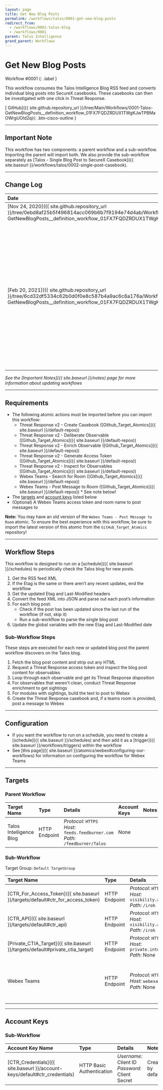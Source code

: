 ```yaml
---
layout: page
title: Get New Blog Posts
permalink: /workflows/talos/0001-get-new-blog-posts
redirect_from:
  - /workflows/0001-talos-blog
  - /workflows/0001
parent: Talos Intelligence
grand_parent: Workflows
---
```


# Get New Blog Posts
<div markdown="1">
Workflow #0001
{: .label }
</div>

This workflow consumes the Talos Intelligence Blog RSS feed and converts individual blog posts into SecureX casebooks. These casebooks can then be investigated with one click in Threat Response.

[<i class="fab fa-github mr-1"></i> GitHub]({{ site.github.repository_url }}/tree/Main/Workflows/0001-Talos-GetNewBlogPosts__definition_workflow_01FX7FQDZRDUX1TWgKJwTPBMaOWrgUOld2q){: .btn-cisco-outline }

---

## Important Note
This workflow has two components: a parent workflow and a sub-workflow. Importing the parent will import both. We also provide the sub-workflow separately as [Talos - Single Blog Post to SecureX Casebook]({{ site.baseurl }}/workflows/talos/0002-single-post-casebook).

---

## Change Log

| Date | Notes |
|:-----|:------|
| [Nov 24, 2020]({{ site.github.repository_url }}/tree/0ebd8af25b5f496814acc069b6b7f9194e74d4ab/Workflows/0001-Talos-GetNewBlogPosts__definition_workflow_01FX7FQDZRDUX1TWgKJwTPBMaOWrgUOld2q) | - Initial release |
| [Feb 20, 2021]({{ site.github.repository_url }}/tree/6cd32df5334c62b0d0f0e8c587b4a9ac6c6a176a/Workflows/0001-Talos-GetNewBlogPosts__definition_workflow_01FX7FQDZRDUX1TWgKJwTPBMaOWrgUOld2q) | - Updated to use new sub-workflow based on updated workflow [0002]({{ site.baseurl }}/workflows/talos/0002-single-post-casebook)<br />- Updated to use new Threat Response v2 atomics<br />- Fixed an issue where the Threat Response token could expire during investigation ([Issue #2]({{ site.github.repository_url }}/issues/2))<br />- Added auto-detection for the Threat Response environment URL<br />- Changed how the Webex message and casebook summary are generated to be more reliable and useful |

_See the [Important Notes]({{ site.baseurl }}/notes) page for more information about updating workflows_

---

## Requirements
* The following atomic actions must be imported before you can import this workflow:
	* Threat Response v2 - Create Casebook ([Github_Target_Atomics]({{ site.baseurl }}/default-repos))
	* Threat Response v2 - Deliberate Observable ([Github_Target_Atomics]({{ site.baseurl }}/default-repos))
	* Threat Response v2 - Enrich Observable ([Github_Target_Atomics]({{ site.baseurl }}/default-repos))
	* Threat Response v2 - Generate Access Token ([Github_Target_Atomics]({{ site.baseurl }}/default-repos))
	* Threat Response v2 - Inspect for Observables ([Github_Target_Atomics]({{ site.baseurl }}/default-repos))
	* Webex Teams - Search for Room ([Github_Target_Atomics]({{ site.baseurl }}/default-repos))
	* Webex Teams - Post Message to Room ([Github_Target_Atomics]({{ site.baseurl }}/default-repos)) * See note below!
* The [targets](#targets) and [account keys](#account-keys) listed below
* (Optional) A Webex Teams access token and room name to post messages to

**Note:** You may have an old version of the `Webex Teams - Post Message to Room` atomic. To ensure the best experience with this workflow, be sure to import the latest version of this atomic from the `GitHub_Target_Atomics` repository!

---

## Workflow Steps
This workflow is designed to run on a [schedule]({{ site.baseurl }}/schedules) to periodically check the Talos blog for new posts.

1. Get the RSS feed XML
1. If the Etag is the same or there aren’t any recent updates, end the workflow
1. Get the updated Etag and Last-Modified headers
1. Convert the feed XML into JSON and parse out each post’s information
1. For each blog post:
	* Check if the post has been updated since the last run of the workflow (if not, skip it)
	* Run a sub-workflow to parse the single blog post
1. Update the global variables with the new Etag and Last-Modified date

### Sub-Workflow Steps
These steps are executed for each new or updated blog post the parent workflow discovers on the Talos blog.

1. Fetch the blog post content and strip out any HTML
1. Request a Threat Response access token and inspect the blog post content for observables
1. Loop through each observable and get its Threat Response disposition
1. For observables that weren't clean, conduct Threat Response enrichment to get sightings
1. For modules with sightings, build the text to post to Webex
1. Create the Threat Response casebook and, if a teams room is provided, post a message to Webex

---

## Configuration
* If you want the workflow to run on a schedule, you need to create a [schedule]({{ site.baseurl }}/schedules) and then add it as a [trigger]({{ site.baseurl }}/workflows/triggers) within the workflow
* See [this page]({{ site.baseurl }}/atomics/webex#configuring-our-workflows) for information on configuring the workflow for Webex Teams

---

## Targets

### Parent Workflow

| Target Name | Type | Details | Account Keys | Notes |
|:------------|:-----|:--------|:-------------|:------|
| Talos Intelligence Blog | HTTP Endpoint | _Protocol:_ `HTTPS`<br />_Host:_ `feeds.feedburner.com`<br />_Path:_ `/feedburner/Talos` | None | |

### Sub-Workflow
Target Group: `Default TargetGroup`

| Target Name | Type | Details | Account Keys | Notes |
|:------------|:-----|:--------|:-------------|:------|
| [CTR_For_Access_Token]({{ site.baseurl }}/targets/default#ctr_for_access_token) | HTTP Endpoint | _Protocol:_ `HTTPS`<br />_Host:_ `visibility.amp.cisco.com`<br />_Path:_ `/iroh` | CTR_Credentials | Created by default |
| [CTR_API]({{ site.baseurl }}/targets/default#ctr_api) | HTTP Endpoint | _Protocol:_ `HTTPS`<br />_Host:_ `visibility.amp.cisco.com`<br />_Path:_ `/iroh` | None | Created by default |
| [Private_CTIA_Target]({{ site.baseurl }}/targets/default#private_ctia_target) | HTTP Endpoint | _Protocol:_ `HTTPS`<br />_Host:_ `private.intel.amp.cisco.com`<br />_Path:_ None | None | Created by default |
| Webex Teams | HTTP Endpoint | _Protocol:_ `HTTPS`<br />_Host:_ `webexapis.com`<br />_Path:_ None | None | Not necessary if Webex Teams activities are removed |

---

## Account Keys

### Sub-Workflow

| Account Key Name | Type | Details | Notes |
|:-----------------|:-----|:--------|:------|
| [CTR_Credentials]({{ site.baseurl }}/account-keys/default#ctr_credentials) | HTTP Basic Authentication | _Username:_ Client ID<br />_Password:_ Client Secret | Created by default |
